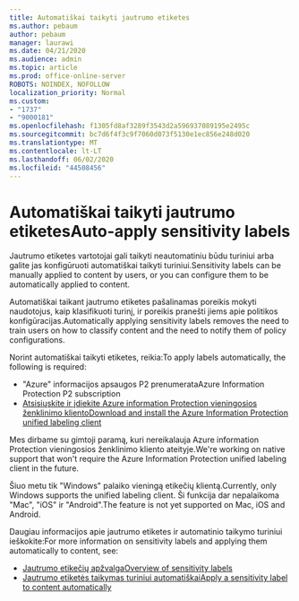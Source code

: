 ```yaml
---
title: Automatiškai taikyti jautrumo etiketes
ms.author: pebaum
author: pebaum
manager: laurawi
ms.date: 04/21/2020
ms.audience: admin
ms.topic: article
ms.prod: office-online-server
ROBOTS: NOINDEX, NOFOLLOW
localization_priority: Normal
ms.custom:
- "1737"
- "9000181"
ms.openlocfilehash: f1305fd8af3289f3543d2a596937089195e2495c
ms.sourcegitcommit: bc7d6f4f3c9f7060d073f5130e1ec856e248d020
ms.translationtype: MT
ms.contentlocale: lt-LT
ms.lasthandoff: 06/02/2020
ms.locfileid: "44508456"
---
```

# <a name="auto-apply-sensitivity-labels"></a><span data-ttu-id="6b1ff-102">Automatiškai taikyti jautrumo etiketes</span><span class="sxs-lookup"><span data-stu-id="6b1ff-102">Auto-apply sensitivity labels</span></span>

<span data-ttu-id="6b1ff-103">Jautrumo etiketes vartotojai gali taikyti neautomatiniu būdu turiniui arba galite jas konfigūruoti automatiškai taikyti turiniui.</span><span class="sxs-lookup"><span data-stu-id="6b1ff-103">Sensitivity labels can be manually applied to content by users, or you can configure them to be automatically applied to content.</span></span>

<span data-ttu-id="6b1ff-104">Automatiškai taikant jautrumo etiketes pašalinamas poreikis mokyti naudotojus, kaip klasifikuoti turinį, ir poreikis pranešti jiems apie politikos konfigūracijas.</span><span class="sxs-lookup"><span data-stu-id="6b1ff-104">Automatically applying sensitivity labels removes the need to train users on how to classify content and the need to notify them of policy configurations.</span></span>

<span data-ttu-id="6b1ff-105">Norint automatiškai taikyti etiketes, reikia:</span><span class="sxs-lookup"><span data-stu-id="6b1ff-105">To apply labels automatically, the following is required:</span></span>

- <span data-ttu-id="6b1ff-106">"Azure" informacijos apsaugos P2 prenumerata</span><span class="sxs-lookup"><span data-stu-id="6b1ff-106">Azure Information Protection P2 subscription</span></span>
- [<span data-ttu-id="6b1ff-107">Atsisiųskite ir įdiekite Azure information Protection vieningosios ženklinimo kliento</span><span class="sxs-lookup"><span data-stu-id="6b1ff-107">Download and install the Azure Information Protection unified labeling client</span></span>](https://docs.microsoft.com/azure/information-protection/rms-client/install-unifiedlabelingclient-app)

<span data-ttu-id="6b1ff-108">Mes dirbame su gimtoji paramą, kuri nereikalauja Azure information Protection vieningosios ženklinimo kliento ateityje.</span><span class="sxs-lookup"><span data-stu-id="6b1ff-108">We're working on native support that won't require the Azure Information Protection unified labeling client in the future.</span></span>

<span data-ttu-id="6b1ff-109">Šiuo metu tik "Windows" palaiko vieningą etikečių klientą.</span><span class="sxs-lookup"><span data-stu-id="6b1ff-109">Currently, only Windows supports the unified labeling client.</span></span>  <span data-ttu-id="6b1ff-110">Ši funkcija dar nepalaikoma "Mac", "iOS" ir "Android".</span><span class="sxs-lookup"><span data-stu-id="6b1ff-110">The feature is not yet supported on Mac, iOS and Android.</span></span>

<span data-ttu-id="6b1ff-111">Daugiau informacijos apie jautrumo etiketes ir automatinio taikymo turiniui ieškokite:</span><span class="sxs-lookup"><span data-stu-id="6b1ff-111">For more information on sensitivity labels and applying them automatically to content,  see:</span></span>

- [<span data-ttu-id="6b1ff-112">Jautrumo etikečių apžvalga</span><span class="sxs-lookup"><span data-stu-id="6b1ff-112">Overview of sensitivity labels</span></span>](https://docs.microsoft.com/microsoft-365/compliance/sensitivity-labels)
- [<span data-ttu-id="6b1ff-113">Jautrumo etiketės taikymas turiniui automatiškai</span><span class="sxs-lookup"><span data-stu-id="6b1ff-113">Apply a sensitivity label to content automatically</span></span>](https://docs.microsoft.com/office365/securitycompliance/apply_sensitivity_label_automatically)